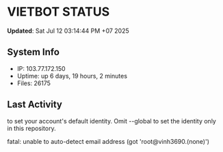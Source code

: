 # VIETBOT STATUS
**Updated**: Sat Jul 12 03:14:44 PM +07 2025

## System Info
- IP: 103.77.172.150
- Uptime: up 6 days, 19 hours, 2 minutes
- Files: 26175

## Last Activity

to set your account's default identity.
Omit --global to set the identity only in this repository.

fatal: unable to auto-detect email address (got 'root@vinh3690.(none)')
